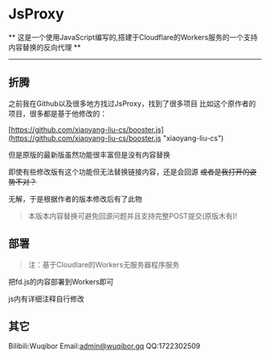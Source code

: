 # JsProxy
** 这是一个使用JavaScript编写的,搭建于Cloudflare的Workers服务的一个支持内容替换的反向代理 **

----

## 折腾

之前我在Github以及很多地方找过JsProxy，找到了很多项目
比如这个原作者的项目，很多都是基于他修改的：

[https://github.com/xiaoyang-liu-cs/booster.js](https://github.com/xiaoyang-liu-cs/booster.js "xiaoyang-liu-cs")

但是原版的最新版虽然功能很丰富但是没有内容替换

即使有些修改版有这个功能但无法替换链接内容，还是会回源
~~或者是我打开的姿势不对？~~

无解，于是根据作者的版本修改后有了此物

>本版本内容替换可避免回源问题并且支持完整POST提交(原版木有)!

## 部署

>注：基于Cloudlare的Workers无服务器程序服务

把fd.js的内容部署到Workers即可

js内有详细注释自行修改

## 其它

Bilibili:Wuqibor
Email:admin@wuqibor.gq
QQ:1722302509
